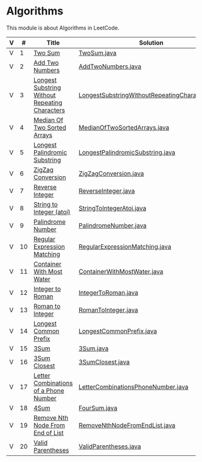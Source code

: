 # Algorithms

This module is about Algorithms in LeetCode. 

 V | #  | Title | Solution | Difficulty 
-- | --- | ----- | -------- | ---------- 
 V | 1   | [Two Sum][1-link] | [TwoSum.java][1-solution] | Easy
 V | 2   | [Add Two Numbers][2-link] | [AddTwoNumbers.java][2-solution] | Medium
 V | 3   | [Longest Substring Without Repeating Characters][3-link] | [LongestSubstringWithoutRepeatingCharacters.java][3-solution] | Medium
 V | 4   | [Median Of Two Sorted Arrays][4-link] | [MedianOfTwoSortedArrays.java][4-solution] | Hard
 V | 5   | [Longest Palindromic Substring][5-link] | [LongestPalindromicSubstring.java][5-solution] | Medium
 V | 6   | [ZigZag Conversion][6-link] | [ZigZagConversion.java][6-solution] | Medium
 V | 7   | [Reverse Integer][7-link] | [ReverseInteger.java][7-solution] | Easy
 V | 8   | [String to Integer (atoi)][8-link] | [StringToIntegerAtoi.java][8-solution] | Medium
 V | 9   | [Palindrome Number][9-link] | [PalindromeNumber.java][9-solution] | Easy
 V | 10  | [Regular Expression Matching][10-link] | [RegularExpressionMatching.java][10-solution] | Hard
 V | 11  | [Container With Most Water][11-link] | [ContainerWithMostWater.java][11-solution] | Medium
 V | 12  | [Integer to Roman][12-link] | [IntegerToRoman.java][12-solution] | Medium
 V | 13  | [Roman to Integer][13-link] | [RomanToInteger.java][13-solution] | Easy
 V | 14  | [Longest Common Prefix][14-link] | [LongestCommonPrefix.java][14-solution] | Easy
 V | 15  | [3Sum][15-link] | [3Sum.java][15-solution] | Medium
 V | 16  | [3Sum Closest][16-link] | [3SumClosest.java][16-solution] | Medium
 V | 17  | [Letter Combinations of a Phone Number][17-link] | [LetterCombinationsPhoneNumber.java][17-solution] | Medium
 V | 18  | [4Sum][18-link] | [FourSum.java][18-solution] | Medium
 V | 19  | [Remove Nth Node From End of List][19-link] | [RemoveNthNodeFromEndList.java][19-solution] | Medium
 V | 20  | [Valid Parentheses][20-link] | [ValidParentheses.java][20-solution] | Easy
  
  
[1-link]: https://leetcode.com/problems/two-sum/
[1-solution]: https://github.com/jsong00505/LeetCode/blob/master/Algorithms/src/main/java/easy/t/TwoSum.java
[2-link]: https://leetcode.com/problems/add-two-numbers/
[2-solution]: https://github.com/jsong00505/LeetCode/blob/master/Algorithms/src/main/java/medium/a/AddTwoNumbers.java
[3-link]: https://leetcode.com/problems/longest-substring-without-repeating-characters/
[3-solution]: https://github.com/jsong00505/LeetCode/blob/master/Algorithms/src/main/java/medium/l/LongestSubstringWithoutRepeatingCharacters.java
[4-link]: https://leetcode.com/problems/median-of-two-sorted-arrays/
[4-solution]: https://github.com/jsong00505/LeetCode/blob/master/Algorithms/src/main/java/hard/m/MedianOfTwoSortedArrays.java
[5-link]: https://leetcode.com/problems/longest-palindromic-substring/
[5-solution]: https://github.com/jsong00505/LeetCode/blob/master/Algorithms/src/main/java/medium/l/LongestPalindromicSubstring.java
[6-link]: https://leetcode.com/problems/zigzag-conversion/
[6-solution]: https://github.com/jsong00505/LeetCode/blob/master/Algorithms/src/main/java/medium/z/ZigZagConversion.java
[7-link]: https://leetcode.com/problems/reverse-integer/
[7-solution]: https://github.com/jsong00505/LeetCode/blob/master/Algorithms/src/main/java/easy/r/ReverseInteger.java
[8-link]: https://leetcode.com/problems/string-to-integer-atoi/
[8-solution]: https://github.com/jsong00505/LeetCode/blob/master/Algorithms/src/main/java/medium/s/StringToIntegerAtoi.java
[9-link]: https://leetcode.com/problems/palindrome-number/
[9-solution]: https://github.com/jsong00505/LeetCode/blob/master/Algorithms/src/main/java/easy/p/PalindromeNumber.java
[10-link]: https://leetcode.com/problems/regular-expression-matching/
[10-solution]: https://github.com/jsong00505/LeetCode/blob/master/Algorithms/src/main/java/hard/r/RegularExpressionMatching.java
[11-link]: https://leetcode.com/problems/container-with-most-water/
[11-solution]: https://github.com/jsong00505/LeetCode/blob/master/Algorithms/src/main/java/medium/c/ContainerWithMostWater.java
[12-link]: https://leetcode.com/problems/integer-to-roman/
[12-solution]: https://github.com/jsong00505/LeetCode/blob/master/Algorithms/src/main/java/medium/i/IntegerToRoman.java
[13-link]: https://leetcode.com/problems/roman-to-integer/
[13-solution]: https://github.com/jsong00505/LeetCode/blob/master/Algorithms/src/main/java/easy/r/RomanToInteger.java
[14-link]: https://leetcode.com/problems/longest-common-prefix/
[14-solution]: https://github.com/jsong00505/LeetCode/blob/master/Algorithms/src/main/java/easy/l/LongestCommonPrefix.java
[15-link]: https://leetcode.com/problems/3sum/
[15-solution]: https://github.com/jsong00505/LeetCode/blob/master/Algorithms/src/main/java/medium/t/ThreeSum.java
[16-link]: https://leetcode.com/problems/3sum-closest/
[16-solution]: https://github.com/jsong00505/LeetCode/blob/master/Algorithms/src/main/java/medium/t/ThreeSumClosest.java
[17-link]: https://leetcode.com/problems/letter-combinations-of-a-phone-number/
[17-solution]: https://github.com/jsong00505/LeetCode/blob/master/Algorithms/src/main/java/medium/l/LetterCombinationsPhoneNumber.java
[18-link]: https://leetcode.com/problems/4sum/
[18-solution]: https://github.com/jsong00505/LeetCode/blob/master/Algorithms/src/main/java/medium/f/FourSum.java
[19-link]: https://leetcode.com/problems/remove-nth-node-from-end-of-list/
[19-solution]: https://github.com/jsong00505/LeetCode/blob/master/Algorithms/src/main/java/medium/r/RemoveNthNodeFromEndList.java
[20-link]: https://leetcode.com/problems/valid-parentheses/
[20-solution]: https://github.com/jsong00505/LeetCode/blob/master/Algorithms/src/main/java/easy/v/ValidParentheses.java